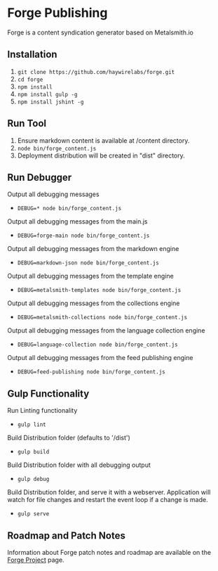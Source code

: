 Forge Publishing
================

Forge is a content syndication generator based on Metalsmith.io

Installation
------------

1. ```git clone https://github.com/haywirelabs/forge.git```
2. ```cd forge```
3. ```npm install```
4. ```npm install gulp -g```
5. ```npm install jshint -g```

Run Tool
--------

1. Ensure markdown content is available at /content directory.
2. ```node bin/forge_content.js```
3. Deployment distribution will be created in "dist" directory.

Run Debugger
------------

Output all debugging messages

  - ```DEBUG=* node bin/forge_content.js```

Output all debugging messages from the main.js

  - ```DEBUG=forge-main node bin/forge_content.js```

Output all debugging messages from the markdown engine

  - ```DEBUG=markdown-json node bin/forge_content.js```

Output all debugging messages from the template engine

  - ```DEBUG=metalsmith-templates node bin/forge_content.js```

Output all debugging messages from the collections engine

  - ```DEBUG=metalsmith-collections node bin/forge_content.js```

Output all debugging messages from the language collection engine

  - ```DEBUG=language-collection node bin/forge_content.js```

Output all debugging messages from the feed publishing engine

  - ```DEBUG=feed-publishing node bin/forge_content.js```

Gulp Functionality
------------------

Run Linting functionality

  - ```gulp lint```

Build Distribution folder (defaults to '/dist')

  - ```gulp build```

Build Distribution folder with all debugging output

  - ```gulp debug```

Build Distribution folder, and serve it with a webserver.  Application will watch for file changes and restart the event loop if a change is made.

  - ```gulp serve```

Roadmap and Patch Notes
-----------------------

Information about Forge patch notes and roadmap are available on the [Forge Project](https://confluence.zenimaxonline.com:8444/display/services/POC+Project+-+Forge) page.